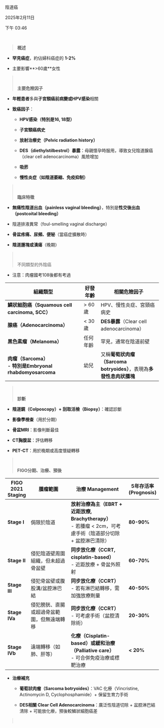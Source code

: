 陰道癌

2025年2月11日

下午 03:46

 

> **概述**

- **罕見癌症**，約佔婦科癌症的 **1-2%**

- 主要影響**\>60歲**女性

>  
>
> **主要危險因子**

- **年輕患者**多與**子宮頸癌前病變或HPV感染**相關

- **致癌因子**：

  - **HPV感染（特別是16, 18型）**

  - **子宮頸癌病史**

  - **放射治療史（Pelvic radiation history）**

  - **DES（diethylstilbestrol）暴露**：母親懷孕時服用，導致女兒陰道腺癌（clear cell adenocarcinoma）風險增加

  - **吸菸**

  - **慢性炎症（如陰道萎縮、免疫抑制）**

>  
>
> **臨床特徵**

- **無痛性陰道出血（painless vaginal bleeding）**，特別是**性交後出血（postcoital bleeding）**

- 陰道排液異常（foul-smelling vaginal discharge）

- **骨盆疼痛、尿頻、便秘**（當癌症擴散時）

- **陰道腫塊或潰瘍**（晚期）

>  
>
> 不同類型的外陰癌

- 注意：肉瘤國考108後都有考過

<table>
<colgroup>
<col style="width: 49%" />
<col style="width: 11%" />
<col style="width: 39%" />
</colgroup>
<thead>
<tr class="header">
<th><strong>組織類型</strong></th>
<th><strong>好發年齡</strong></th>
<th><strong>相關危險因子</strong></th>
</tr>
</thead>
<tbody>
<tr class="odd">
<td><strong>鱗狀細胞癌（Squamous cell carcinoma, SCC）</strong></td>
<td>&gt; 60歲</td>
<td>HPV、慢性炎症、宮頸癌病史</td>
</tr>
<tr class="even">
<td><strong>腺癌（Adenocarcinoma）</strong></td>
<td>&lt; 30歲</td>
<td><strong>DES暴露</strong>（Clear cell adenocarcinoma）</td>
</tr>
<tr class="odd">
<td><strong>黑色素瘤（Melanoma）</strong></td>
<td>任何年齡</td>
<td>罕見，通常在陰道前壁</td>
</tr>
<tr class="even">
<td><strong>肉瘤（Sarcoma）</strong><br />
<strong>- 特別是Embryonal rhabdomyosarcoma</strong></td>
<td>幼兒</td>
<td>又稱<strong>葡萄狀肉瘤（Sarcoma botryoides）</strong>，表現為<strong>多發性息肉狀腫塊</strong></td>
</tr>
</tbody>
</table>

>  
>
> **診斷**

- **陰道鏡（Colposcopy）+ 刮取活檢（Biopsy）**：確認診斷

- **影像學檢查**（用於分期）

- **骨盆MRI**：影像判斷最佳

- **CT胸腹盆**：評估轉移

- **PET-CT**：用於晚期或高度懷疑轉移

>  
>
> **FIGO分期、治療、預後**

<table>
<colgroup>
<col style="width: 15%" />
<col style="width: 27%" />
<col style="width: 38%" />
<col style="width: 17%" />
</colgroup>
<thead>
<tr class="header">
<th><strong>FIGO 2021 Staging</strong></th>
<th><strong>腫瘤範圍</strong></th>
<th><strong>治療 Management</strong></th>
<th><strong>5年存活率 (Prognosis)</strong></th>
</tr>
</thead>
<tbody>
<tr class="odd">
<td><strong>Stage I</strong></td>
<td>侷限於陰道</td>
<td><strong>放射治療為主（EBRT + 近距放療, Brachytherapy）</strong><br />
- 若腫瘤 &lt; 2cm，可考慮手術（陰道部分切除 + 盆腔淋巴清除）</td>
<td><strong>80-90%</strong></td>
</tr>
<tr class="even">
<td><strong>Stage II</strong></td>
<td>侵犯陰道壁周圍組織，但未超過骨盆壁</td>
<td><strong>同步放化療（CCRT, cisplatin-based）</strong><br />
- 近距放療 + 骨盆外照射</td>
<td><strong>60-70%</strong></td>
</tr>
<tr class="odd">
<td><strong>Stage III</strong></td>
<td>侵犯骨盆壁或腹股溝/盆腔淋巴結</td>
<td><strong>同步放化療（CCRT）</strong><br />
- 若有淋巴結轉移，需加強放療劑量</td>
<td><strong>40-50%</strong></td>
</tr>
<tr class="even">
<td><strong>Stage IVa</strong></td>
<td>侵犯膀胱、直腸或超過骨盆範圍，但無遠端轉移</td>
<td><strong>同步放化療（CCRT）</strong><br />
- 可考慮手術（盆腔清除術）</td>
<td><strong>20-30%</strong></td>
</tr>
<tr class="odd">
<td><strong>Stage IVb</strong></td>
<td>遠端轉移（如肺、肝等）</td>
<td><strong>化療（Cisplatin-based）或緩和治療（Palliative care）</strong><br />
- 可合併免疫治療或標靶治療</td>
<td><strong>&lt; 20%</strong></td>
</tr>
</tbody>
</table>

- **治療補充**

  - **葡萄狀肉瘤（Sarcoma botryoides）**：VAC 化療（Vincristine, Actinomycin D, Cyclophosphamide）+ 保留生育力手術

  - **DES相關 Clear Cell Adenocarcinoma**：廣泛性陰道切除 + 盆腔淋巴結清除 + 可能放化療，預後較鱗狀細胞癌差

>  
